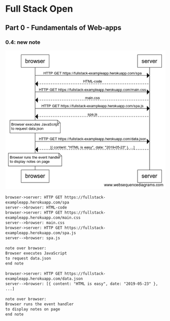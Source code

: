 # Full Stack Open

## Part 0 - Fundamentals of Web-apps

### 0.4: new note

<img src="./diagram.png" alt="Diagram">

```
browser->server: HTTP GET https://fullstack-exampleapp.herokuapp.com/spa
server-->browser: HTML-code
browser->server: HTTP GET https://fullstack-exampleapp.herokuapp.com/main.css
server-->browser: main.css
browser->server: HTTP GET https://fullstack-exampleapp.herokuapp.com/spa.js
server-->browser: spa.js

note over browser:
Browser executes JavaScript
to request data.json
end note

browser->server: HTTP GET https://fullstack-exampleapp.herokuapp.com/data.json
server-->browser: [{ content: "HTML is easy", date: "2019-05-23" }, ...]

note over browser:
Browser runs the event handler
to display notes on page
end note
```
